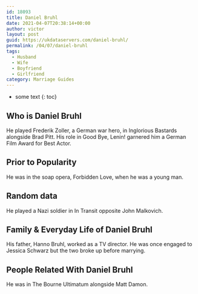 ```yaml
---
id: 18093
title: Daniel Bruhl
date: 2021-04-07T20:38:14+00:00
author: victor
layout: post
guid: https://ukdataservers.com/daniel-bruhl/
permalink: /04/07/daniel-bruhl
tags:
  - Husband
  - Wife
  - Boyfriend
  - Girlfriend
category: Marriage Guides
---
```


* some text
{: toc}


## Who is Daniel Bruhl



He played Frederik Zoller, a German war hero, in Inglorious Bastards alongside Brad Pitt. His role in Good Bye, Lenin! garnered him a German Film Award for Best Actor.

                
                
                
## Prior to Popularity



He was in the soap opera, Forbidden Love, when he was a young man.

                
                
                
## Random data



He played a Nazi soldier in In Transit opposite John Malkovich.

                
                
                
## Family & Everyday Life of Daniel Bruhl



His father, Hanno Bruhl, worked as a TV director. He was once engaged to Jessica Schwarz but the two broke up before marrying.

                
                
                
## People Related With Daniel Bruhl



He was in The Bourne Ultimatum alongside Matt Damon.

                
              
            
          
          
          